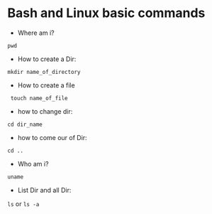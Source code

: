# Bash and Linux basic commands

- Where am i? 

``` pwd ```

- How to create a Dir:

``` mkdir name_of_directory ```

- How to create a file 

``` touch name_of_file```

- how to change dir:

``` cd dir_name ```
- how to come our of Dir:

 ``` cd .. ```

- Who am i? 

``` uname ```

- List Dir and all Dir: 

``` ls ``` or ``` ls -a ```



